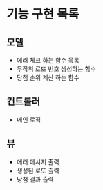 # 기능 구현 목록 

## 모델 

- 에러 체크 하는 함수 목록
- 무작위 로또 번호 생성하는 함수
- 당첨 순위 계산 하는 함수 

## 컨트롤러 

- 메인 로직

## 뷰

- 에러 메시지 출력
- 생성된 로또 출력
- 당첨 결과 출력


